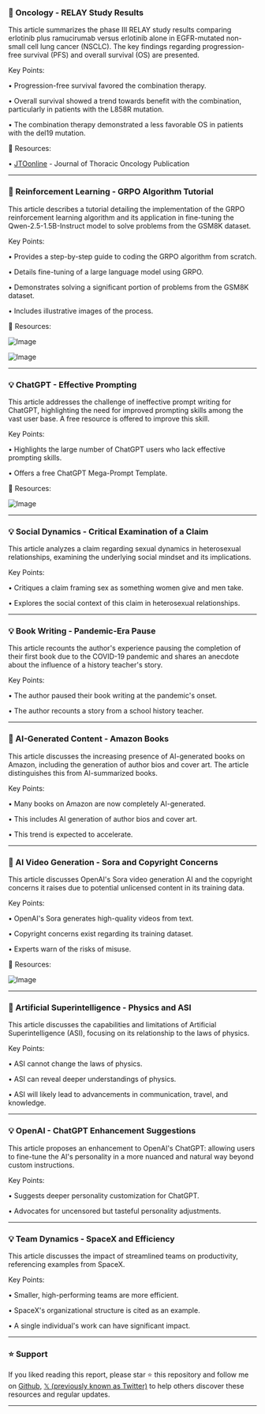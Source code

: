 ### 🤖 Oncology - RELAY Study Results

This article summarizes the phase III RELAY study results comparing erlotinib plus ramucirumab versus erlotinib alone in EGFR-mutated non-small cell lung cancer (NSCLC).  The key findings regarding progression-free survival (PFS) and overall survival (OS) are presented.

Key Points:

• Progression-free survival favored the combination therapy.


• Overall survival showed a trend towards benefit with the combination, particularly in patients with the L858R mutation.


•  The combination therapy demonstrated a less favorable OS in patients with the del19 mutation.


🔗 Resources:

• [JTOonline](https://t.co/aIhhPNI2aV) - Journal of Thoracic Oncology Publication


---

### 🚀 Reinforcement Learning - GRPO Algorithm Tutorial

This article describes a tutorial detailing the implementation of the GRPO reinforcement learning algorithm and its application in fine-tuning the Qwen-2.5-1.5B-Instruct model to solve problems from the GSM8K dataset.

Key Points:

• Provides a step-by-step guide to coding the GRPO algorithm from scratch.


• Details fine-tuning of a large language model using GRPO.


• Demonstrates solving a significant portion of problems from the GSM8K dataset.


• Includes illustrative images of the process.


🔗 Resources:

![Image](https://pbs.twimg.com/media/Gk5PL14WUAAlbaI?format=jpg&name=small)

![Image](https://pbs.twimg.com/media/Gk5PL16XoAAGNfB?format=jpg&name=small)


---

### 💡 ChatGPT - Effective Prompting

This article addresses the challenge of ineffective prompt writing for ChatGPT, highlighting the need for improved prompting skills among the vast user base.  A free resource is offered to improve this skill.

Key Points:

•  Highlights the large number of ChatGPT users who lack effective prompting skills.


•  Offers a free ChatGPT Mega-Prompt Template.



🔗 Resources:

![Image](https://pbs.twimg.com/media/GlAJjLbWIAAIayZ?format=jpg&name=small)


---

### 💡 Social Dynamics - Critical Examination of a Claim

This article analyzes a claim regarding sexual dynamics in heterosexual relationships, examining the underlying social mindset and its implications.

Key Points:

• Critiques a claim framing sex as something women give and men take.


• Explores the social context of this claim in heterosexual relationships.



---

### 💡 Book Writing - Pandemic-Era Pause

This article recounts the author's experience pausing the completion of their first book due to the COVID-19 pandemic and shares an anecdote about the influence of a history teacher's story.

Key Points:

• The author paused their book writing at the pandemic's onset.


• The author recounts a story from a school history teacher.



---

### 🤖 AI-Generated Content - Amazon Books

This article discusses the increasing presence of AI-generated books on Amazon, including the generation of author bios and cover art.  The article distinguishes this from AI-summarized books.

Key Points:

• Many books on Amazon are now completely AI-generated.


• This includes AI generation of author bios and cover art.


•  This trend is expected to accelerate.


---

### 🤖 AI Video Generation - Sora and Copyright Concerns

This article discusses OpenAI's Sora video generation AI and the copyright concerns it raises due to potential unlicensed content in its training data.

Key Points:

• OpenAI's Sora generates high-quality videos from text.


• Copyright concerns exist regarding its training dataset.


•  Experts warn of the risks of misuse.


🔗 Resources:

![Image](https://pbs.twimg.com/media/GlBvErda4AAhUZz?format=jpg&name=small)


---

### 🤖 Artificial Superintelligence - Physics and ASI

This article discusses the capabilities and limitations of Artificial Superintelligence (ASI), focusing on its relationship to the laws of physics.

Key Points:

• ASI cannot change the laws of physics.


• ASI can reveal deeper understandings of physics.


• ASI will likely lead to advancements in communication, travel, and knowledge.


---

### 💡 OpenAI - ChatGPT Enhancement Suggestions

This article proposes an enhancement to OpenAI's ChatGPT: allowing users to fine-tune the AI's personality in a more nuanced and natural way beyond custom instructions.

Key Points:

• Suggests deeper personality customization for ChatGPT.


• Advocates for uncensored but tasteful personality adjustments.


---

### 💡 Team Dynamics - SpaceX and Efficiency

This article discusses the impact of streamlined teams on productivity, referencing examples from SpaceX.

Key Points:

• Smaller, high-performing teams are more efficient.


• SpaceX's organizational structure is cited as an example.


• A single individual's work can have significant impact.


---

### ⭐️ Support

If you liked reading this report, please star ⭐️ this repository and follow me on [Github](https://github.com/Drix10), [𝕏 (previously known as Twitter)](https://x.com/DRIX_10_) to help others discover these resources and regular updates.

---